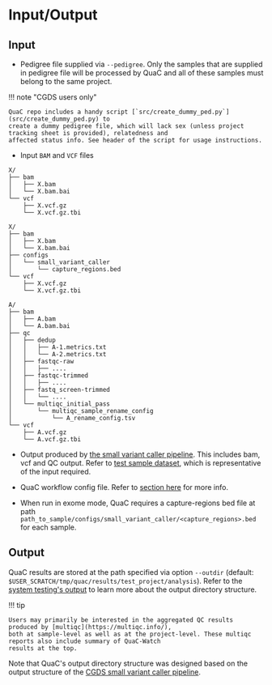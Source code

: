 # Input/Output

## Input

- Pedigree file supplied via `--pedigree`. Only the samples that are supplied in pedigree file will be processed by QuaC
  and all of these samples must belong to the same project.


!!! note "CGDS users only"

    QuaC repo includes a handy script [`src/create_dummy_ped.py`](src/create_dummy_ped.py) to
    create a dummy pedigree file, which will lack sex (unless project tracking sheet is provided), relatedness and
    affected status info. See header of the script for usage instructions. 


- Input `BAM` and `VCF` files 

```
X/
├── bam
│   ├── X.bam
│   └── X.bam.bai
└── vcf
    ├── X.vcf.gz
    └── X.vcf.gz.tbi
```

```
X/
├── bam
│   ├── X.bam
│   └── X.bam.bai
├── configs
│   └── small_variant_caller
│       └── capture_regions.bed
└── vcf
    ├── X.vcf.gz
    └── X.vcf.gz.tbi
```

```
A/
├── bam
│   ├── A.bam
│   └── A.bam.bai
├── qc
│   ├── dedup
│   │   ├── A-1.metrics.txt
│   │   └── A-2.metrics.txt
│   ├── fastqc-raw
│   │   ├── ....
│   ├── fastqc-trimmed
│   │   ├── ....
│   ├── fastq_screen-trimmed
│   │   └── ....
│   └── multiqc_initial_pass
│       └── multiqc_sample_rename_config
│           └── A_rename_config.tsv
└── vcf
    ├── A.vcf.gz
    └── A.vcf.gz.tbi
```

- Output produced by [the small variant caller
  pipeline](https://gitlab.rc.uab.edu/center-for-computational-genomics-and-data-science/sciops/pipelines/small_variant_caller_pipeline).
  This includes bam, vcf and QC output. Refer to [test sample dataset](.test/ngs-data/test_project/analysis/A), which is
  representative of the input required.

- QuaC workflow config file. Refer to [section here](#set-up-workflow-config-file) for more info.

- When run in exome mode, QuaC requires a capture-regions bed file at path
  `path_to_sample/configs/small_variant_caller/<capture_regions>.bed` for each sample.


## Output

QuaC results are stored at the path specified via option `--outdir` (default:
`$USER_SCRATCH/tmp/quac/results/test_project/analysis`).  Refer to the [system testing's output](./system_testing.md) to
learn more about the output directory structure. 

!!! tip 

    Users may primarily be interested in the aggregated QC results produced by [multiqc](https://multiqc.info/),
    both at sample-level as well as at the project-level. These multiqc reports also include summary of QuaC-Watch
    results at the top.

Note that QuaC's output directory structure was designed based on the output structure of the [CGDS small variant caller
pipeline](https://gitlab.rc.uab.edu/center-for-computational-genomics-and-data-science/sciops/pipelines/small_variant_caller_pipeline).

